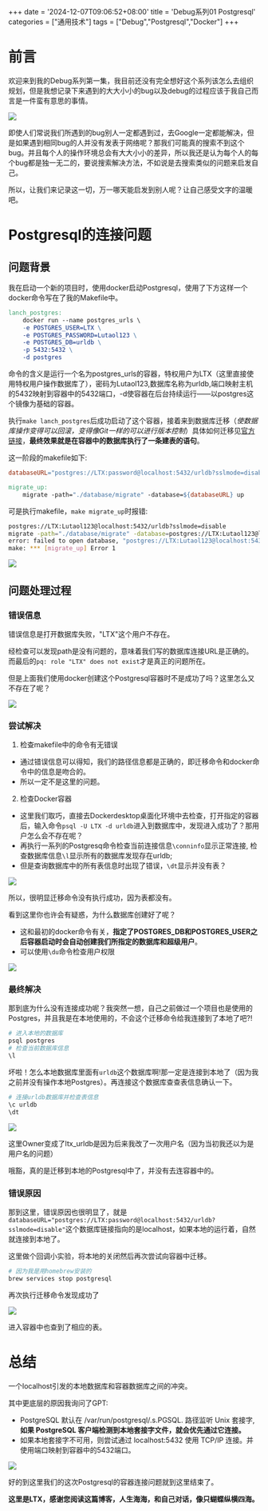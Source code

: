 +++
date = '2024-12-07T09:06:52+08:00'
title = 'Debug系列01 Postgresql'
categories = ["通用技术"]
tags = ["Debug","Postgresql","Docker"]
+++

# 前言

欢迎来到我的Debug系列第一集，我目前还没有完全想好这个系列该怎么去组织规划，但是我想记录下来遇到的大大小小的bug以及debug的过程应该于我自己而言是一件蛮有意思的事情。

![](/img/ys/晚上好兄弟们.jpg)

即使人们常说我们所遇到的bug别人一定都遇到过，去Google一定都能解决，但是如果遇到相同bug的人并没有发表于网络呢？那我们可能真的搜索不到这个bug。并且每个人的操作环境总会有大大小小的差异，所以我还是认为每个人的每个bug都是独一无二的，要说搜索解决方法，不如说是去搜索类似的问题来启发自己。

所以，让我们来记录这一切，万一哪天能启发到别人呢？让自己感受文字的温暖吧。

# Postgresql的连接问题

## 问题背景

我在启动一个新的项目时，使用docker启动Postgresql，使用了下方这样一个docker命令写在了我的Makefile中。

```makefile
lanch_postgres:
	docker run --name postgres_urls \
	-e POSTGRES_USER=LTX \
	-e POSTGRES_PASSWORD=Lutaol123 \
	-e POSTGRES_DB=urldb \
	-p 5432:5432 \
	-d postgres
```

命令的含义是运行一个名为postgres_urls的容器，特权用户为LTX（这里直接使用特权用户操作数据库了），密码为Lutaol123,数据库名称为urldb,端口映射主机的5432映射到容器中的5432端口，-d使容器在后台持续运行——以postgres这个镜像为基础的容器。

执行`make lanch_postgres`后成功启动了这个容器，接着来到数据库迁移（*使数据库操作变得可以回滚，变得像Git一样的可以进行版本控制*）具体如何迁移见[官方链接](https://github.com/golang-migrate/migrate/tree/master/database/postgres)，**最终效果就是在容器中的数据库执行了一条建表的语句**。

这一阶段的makefile如下:

```makefile
databaseURL="postgres://LTX:password@localhost:5432/urldb?sslmode=disable"

migrate_up:
	migrate -path="./database/migrate" -database=${databaseURL} up
```

可是执行makefile，`make migrate_up`时报错:

```bash
postgres://LTX:Lutaol123@localhost:5432/urldb?sslmode=disable
migrate -path="./database/migrate" -database=postgres://LTX:Lutaol123@localhost:5432/urldb?sslmode=disable up
error: failed to open database, "postgres://LTX:Lutaol123@localhost:5432/urldb?sslmode=disable": pq: role "LTX" does not exist
make: *** [migrate_up] Error 1
```

![](/img/ys/药水挥拳.webp)

## 问题处理过程

### 错误信息

错误信息是打开数据库失败，"LTX"这个用户不存在。

经检查可以发现path是没有问题的，意味着我们写的数据库连接URL是正确的。而最后的`pq: role "LTX" does not exist`才是真正的问题所在。

但是上面我们使用docker创建这个Postgresql容器时不是成功了吗？这里怎么又不存在了呢？

![](/img/shu/开枪.webp)

### 尝试解决

1. 检查makefile中的命令有无错误

* 通过错误信息可以得知，我们的路径信息都是正确的，即迁移命令和docker命令中的信息是吻合的。
* 所以一定不是这里的问题。

2. 检查Docker容器

* 这里我们取巧，直接去Dockerdesktop桌面化环境中去检查，打开指定的容器后，输入命令`psql -U LTX -d urldb`进入到数据库中，发现进入成功了？那用户怎么会不存在呢？
* 再执行一系列的Postgresq命令检查当前连接信息`\conninfo`显示正常连接, 检查数据库信息`\l`显示所有的数据库发现存在urldb;
* 但是查询数据库中的所有表信息时出现了错误，`\dt`显示并没有表？

![](/img/debug/pq1.png)

所以，很明显迁移命令没有执行成功，因为表都没有。

看到这里你也许会有疑惑，为什么数据库创建好了呢？

* 这和最初的docker命令有关，**指定了POSTGRES_DB和POSTGRES_USER之后容器启动时会自动创建我们所指定的数据库和超级用户**。
* 可以使用`\du`命令检查用户权限

![](/img/debug/pq2.png)

### 最终解决

那到底为什么没有连接成功呢？我突然一想，自己之前做过一个项目也是使用的Postgres，并且我是在本地使用的，不会这个迁移命令给我连接到了本地了吧?!

```bash
# 进入本地的数据库
psql postgres
# 检查当前数据库信息
\l
```

坏啦！怎么本地数据库里面有`urldb`这个数据库啊!那一定是连接到本地了（因为我之前并没有操作本地Postgres）。再连接这个数据库查查表信息确认一下。

```bash
# 连接urldb数据库并检查表信息
\c urldb
\dt
```

![](/img/debug/pq3.png)

这里Owner变成了ltx_urldb是因为后来我改了一次用户名（因为当初我还以为是用户名的问题）

哦豁，真的是迁移到本地的Postgresql中了，并没有去连容器中的。

### 错误原因

那到这里，错误原因也很明显了，就是`databaseURL="postgres://LTX:password@localhost:5432/urldb?sslmode=disable"`这个数据库链接指向的是localhost，如果本地的运行着，自然就连接到本地了。

这里做个回调小实验，将本地的关闭然后再次尝试向容器中迁移。

```bash
# 因为我是用homebrew安装的
brew services stop postgresql
```

再次执行迁移命令发现成功了

![](/img/debug/pq4.png)

进入容器中也查到了相应的表。

# 总结

一个localhost引发的本地数据库和容器数据库之间的冲突。

其中更底层的原因我询问了GPT:

* PostgreSQL 默认在 /var/run/postgresql/.s.PGSQL.<port> 路径监听 Unix 套接字,**如果 PostgreSQL 客户端检测到本地套接字文件，就会优先通过它连接。**
* 如果本地套接字不可用，则尝试通过 localhost:5432 使用 TCP/IP 连接。并使用端口映射到容器中的5432端口。

![](/img/debug/pq5.png)

好的到这里我们的这次Postgresql的容器连接问题就到这里结束了。

**这里是LTX，感谢您阅读这篇博客，人生海海，和自己对话，像只蝴蝶纵横四海。**